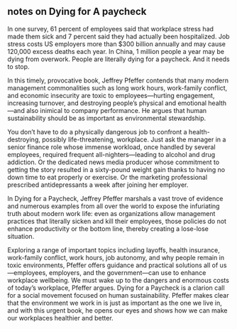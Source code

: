 ## notes on Dying for A paycheck

In one survey, 61 percent of employees said that workplace stress had made them sick and 7 percent said they had actually been hospitalized. Job stress costs US employers more than $300 billion annually and may cause 120,000 excess deaths each year. In China, 1 million people a year may be dying from overwork.  People are literally dying for a paycheck. And it needs to stop.

In this timely, provocative book, Jeffrey Pfeffer contends that many modern management commonalities such as long work hours, work-family conflict, and economic insecurity are toxic to employees—hurting engagement, increasing turnover, and destroying people’s physical and emotional health—and also inimical to company performance.  He argues that human sustainability should be as important as environmental stewardship.

You don’t have to do a physically dangerous job to confront a health-destroying, possibly life-threatening, workplace. Just ask the manager in a senior finance role whose immense workload, once handled by several employees, required frequent all-nighters—leading to alcohol and drug addiction. Or the dedicated news media producer whose commitment to getting the story resulted in a sixty-pound weight gain thanks to having no down time to eat properly or exercise. Or the marketing professional prescribed antidepressants a week after joining her employer.

In Dying for a Paycheck, Jeffrey Pfeffer marshals a vast trove of evidence and numerous examples from all over the world to expose the infuriating truth about modern work life: even as organizations allow management practices that literally sicken and kill their employees, those policies do not enhance productivity or the bottom line, thereby creating a lose-lose situation.

Exploring a range of important topics including layoffs, health insurance, work-family conflict, work hours, job autonomy, and why people remain in toxic environments, Pfeffer offers guidance and practical solutions all of us—employees, employers, and the government—can use to enhance workplace wellbeing. We must wake up to the dangers and enormous costs of today’s workplace, Pfeffer argues. Dying for a Paycheck is a clarion call for a social movement focused on human sustainability. Pfeffer makes clear that the environment we work in is just as important as the one we live in, and with this urgent book, he opens our eyes and shows how we can make our workplaces healthier and better.
